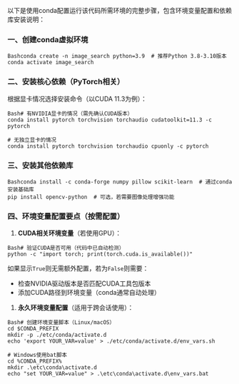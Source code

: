 以下是使用conda配置运行该代码所需环境的完整步骤，包含环境变量配置和依赖库安装说明：

### 一、创建conda虚拟环境

```
Bashconda create -n image_search python=3.9  # 推荐Python 3.8-3.10版本
conda activate image_search
```

### 二、安装核心依赖（PyTorch相关）

根据显卡情况选择安装命令（以CUDA 11.3为例）：

```
Bash# 有NVIDIA显卡的情况（需先确认CUDA版本）
conda install pytorch torchvision torchaudio cudatoolkit=11.3 -c pytorch

# 无独立显卡的情况
conda install pytorch torchvision torchaudio cpuonly -c pytorch
```

### 三、安装其他依赖库

```
Bashconda install -c conda-forge numpy pillow scikit-learn  # 通过conda安装基础库
pip install opencv-python  # 可选，若需要图像处理增强功能
```

### 四、环境变量配置要点（按需配置）

1. **CUDA相关环境变量**（若使用GPU）：

```
Bash# 验证CUDA是否可用（代码中已自动检测）
python -c "import torch; print(torch.cuda.is_available())"
```

如果显示`True`则无需额外配置，若为`False`则需要：

- 检查NVIDIA驱动版本是否匹配CUDA工具包版本
- 添加CUDA路径到环境变量（conda通常自动处理）

1. **永久环境变量配置**（适用于跨会话使用）：

```
Bash# 创建环境变量脚本（Linux/macOS）
cd $CONDA_PREFIX
mkdir -p ./etc/conda/activate.d
echo 'export YOUR_VAR=value' > ./etc/conda/activate.d/env_vars.sh

# Windows使用bat脚本
cd %CONDA_PREFIX%
mkdir .\etc\conda\activate.d
echo "set YOUR_VAR=value" > .\etc\conda\activate.d\env_vars.bat
```